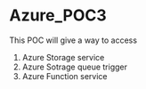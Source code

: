 # Azure_POC3
This POC will give a way to access
1. Azure Storage service
2. Azure Sotrage queue trigger
3. Azure Function service
